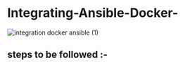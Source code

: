 # Integrating-Ansible-Docker-

![integration docker ansible (1)](https://user-images.githubusercontent.com/63963025/146724182-062a8fcc-8edc-48c7-99a7-1483bf0280ca.png)

## steps to be followed :- 


 
